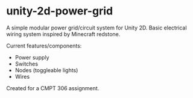 # unity-2d-power-grid
A simple modular power grid/circuit system for Unity 2D. Basic electrical wiring system inspired by Minecraft redstone.

Current features/components:
* Power supply
* Switches
* Nodes (toggleable lights)
* Wires

Created for a CMPT 306 assignment.
